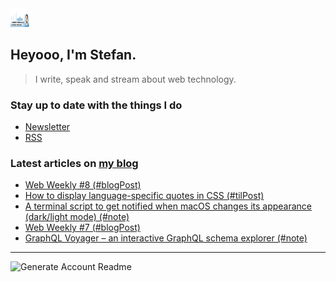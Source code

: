 <img alt width="30" height="30" src="https://raw.githubusercontent.com/stefanjudis/stefanjudis/main/screenshot.png">

## Heyooo, I'm Stefan.

> I write, speak and stream about web technology.

### Stay up to date with the things I do

- [Newsletter](https://www.stefanjudis.com/newsletter/)
- [RSS](https://www.stefanjudis.com/feeds/)

### Latest articles on [my blog](https://www.stefanjudis.com)

<!-- BLOG-POST-LIST:START -->
- [Web Weekly #8 (#blogPost)](https://www.stefanjudis.com/blog/web-weekly-8/)
- [How to display language-specific quotes in CSS (#tilPost)](https://www.stefanjudis.com/today-i-learned/how-to-use-language-dependent-quotes-in-css/)
- [A terminal script to get notified when macOS changes its appearance (dark/light mode) (#note)](https://www.stefanjudis.com/notes/a-terminal-script-to-get-notified-when-macos-changes-its-appearance-dark/)
- [Web Weekly #7 (#blogPost)](https://www.stefanjudis.com/blog/web-weekly-7/)
- [GraphQL Voyager – an interactive GraphQL schema explorer (#note)](https://www.stefanjudis.com/notes/graphql-voyager-an-interactive-graphql-schema-explorer/)
<!-- BLOG-POST-LIST:END -->

---

![Generate Account Readme](https://github.com/stefanjudis/stefanjudis/workflows/Generate%20Account%20Readme/badge.svg)
